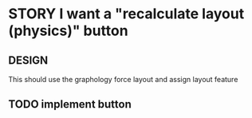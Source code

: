 # STORY I want a "recalculate layout (physics)" button

## DESIGN

This should use the graphology force layout and assign layout feature

## TODO implement button
